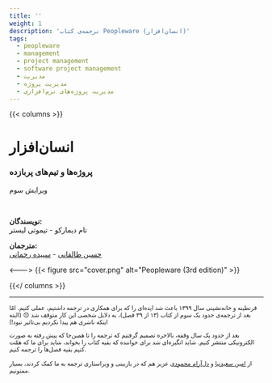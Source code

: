```yaml
---
title: ''
weight: 1
description: 'نرجمه‌ی کتاب Peopleware (انسان‌افزار)'
tags: 
  - peopleware
  - management
  - project management
  - software project management
  - مدیریت
  - مدیریت پروژه
  - مدیریت پروژه‌های نرم‌افزاری
---
```


{{< columns >}}

# انسان‌افزار
### پروژه‌ها و تیم‌های پربازده

ویرایش سوم

<br />

**نویسندگان:** \
تام دیمارکو - تیموتی لیستر

**مترجمان:** \
[حسین طالقانی](https://a3dho3yn.ir) - [سپیده رحمانی](https://www.linkedin.com/in/sepideh-rahmani-535927a6/)

<--->
{{< figure src="cover.png" alt="Peopleware (3rd edition)" >}}

{{</ columns >}}

---

<small>
قرنطینه و خانه‌نشینی سال ۱۳۹۹ باعث شد ایده‌ای را که برای همکاری در ترجمه داشتیم، عملی کنیم. امّا بعد از ترجمه‌ی حدود یک سوم از کتاب (۱۳ از ۳۹ فصل)، به دلایل شخصی این کار متوقف شد 😔 (البته اینکه ناشری هم پیدا نکردیم بی‌تاثیر نبود!)

بعد از حدود یک سال وقفه، بالاخره تصمیم گرفتیم که ترجمه را تا همین‌جا که پیش رفته به صورت الکترونیکی منتشر کنیم. شاید انگیزه‌ای شد برای خواننده که بقیه کتاب را بخواند، شاید برای ما که همّت کنیم بقیه فصل‌ها را ترجمه کنیم.

از [امین سعیدنیا](https://www.linkedin.com/in/aminsaeednia/) و [دل‌آرام محمودی](https://www.linkedin.com/in/dmahmoudisari/) عزیز هم که در بازبینی و ویراستاری ترجمه به ما کمک کردند، بسیار ممنونیم.
</small>